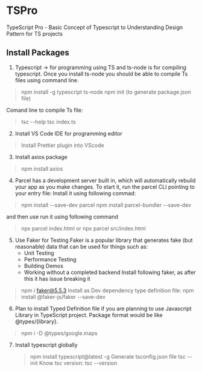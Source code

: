 # TSPro
TypeScript Pro - Basic Concept of Typescript to Understanding Design Pattern for TS projects

## Install Packages

1. Typescript -> for programming using TS and ts-node is for compiling typescript. Once you install ts-node you should be able to compile Ts files using command line.
> npm install -g typescript ts-node
> npm init (to generate package.json file)

Comand line to compile Ts file:
> tsc --help
> tsc index.ts
2. Install VS Code IDE for programming editor
> Install Prettier plugin into VScode

3. Install axios package
> npm install axios

4. Parcel has a development server built in, which will automatically rebuild your app as you make changes. To start it, run the parcel CLI pointing to your entry file:
Install it using following commad:
> npm install --save-dev parcel
> npm install parcel-bundler --save-dev

and then use run it using following command 
   >npx parcel index.html or
   >npx parcel src/index.html

5. Use Faker for Testing
Faker is a popular library that generates fake (but reasonable) data that can be used for things such as:
   - Unit Testing
   - Performance Testing
   - Building Demos
   - Working without a completed backend
Install following faker, as after this it has issue breaking it
> npm i faker@5.5.3
Install as Dev dependency type definition file:
> npm install @faker-js/faker --save-dev
6. Plan to install Typed Definition file if you are planning to use Javascript Library in TypeScript project. Package format would be like @types/{library}.
> npm i -D @types/google.maps

7. Install typescript globally
   > npm install typescript@latest -g
Generate tsconfig.json file
   > tsc --init
Know tsc version:
   > tsc --version
   

